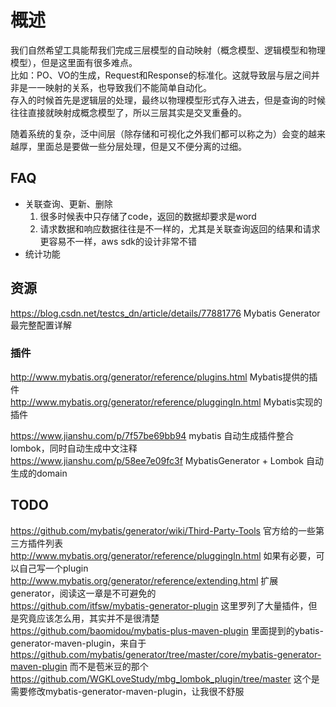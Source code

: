 # 概述

我们自然希望工具能帮我们完成三层模型的自动映射（概念模型、逻辑模型和物理模型），但是这里面有很多难点。  
比如：PO、VO的生成，Request和Response的标准化。这就导致层与层之间并非是一一映射的关系，也导致我们不能简单自动化。  
存入的时候首先是逻辑层的处理，最终以物理模型形式存入进去，但是查询的时候往往直接就映射成概念模型了，所以三层其实是交叉重叠的。  

随着系统的复杂，泛中间层（除存储和可视化之外我们都可以称之为）会变的越来越厚，里面总是要做一些分层处理，但是又不便分离的过细。

## FAQ

- 关联查询、更新、删除
   1. 很多时候表中只存储了code，返回的数据却要求是word
   2. 请求数据和响应数据往往是不一样的，尤其是关联查询返回的结果和请求更容易不一样，aws sdk的设计非常不错
- 统计功能

## 资源

https://blog.csdn.net/testcs_dn/article/details/77881776 Mybatis Generator最完整配置详解  

### 插件

http://www.mybatis.org/generator/reference/plugins.html  Mybatis提供的插件  
http://www.mybatis.org/generator/reference/pluggingIn.html Mybatis实现的插件  

https://www.jianshu.com/p/7f57be69bb94  mybatis 自动生成插件整合lombok，同时自动生成中文注释  
https://www.jianshu.com/p/58ee7e09fc3f MybatisGenerator + Lombok 自动生成的domain

## TODO

https://github.com/mybatis/generator/wiki/Third-Party-Tools 官方给的一些第三方插件列表  
http://www.mybatis.org/generator/reference/pluggingIn.html 如果有必要，可以自己写一个plugin  
http://www.mybatis.org/generator/reference/extending.html 扩展generator，阅读这一章是不可避免的  
https://github.com/itfsw/mybatis-generator-plugin 这里罗列了大量插件，但是究竟应该怎么用，其实并不是很清楚  
https://github.com/baomidou/mybatis-plus-maven-plugin 里面提到的ybatis-generator-maven-plugin，来自于 https://github.com/mybatis/generator/tree/master/core/mybatis-generator-maven-plugin 而不是苞米豆的那个  
https://github.com/WGKLoveStudy/mbg_lombok_plugin/tree/master 这个是需要修改mybatis-generator-maven-plugin，让我很不舒服  